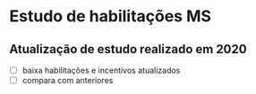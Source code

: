 # Estudo de habilitações MS



## Atualização de estudo realizado em 2020


- [ ] baixa habilitações e incentivos atualizados
- [ ] compara com anteriores
